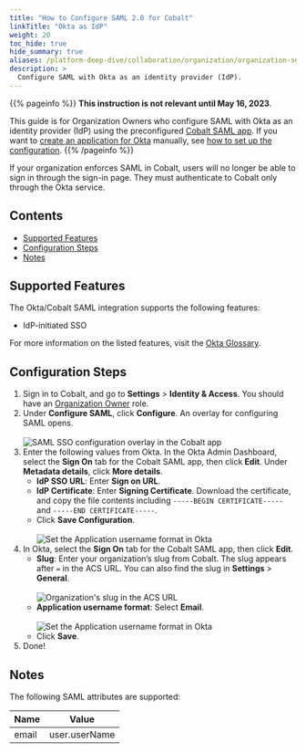 ```yaml
---
title: "How to Configure SAML 2.0 for Cobalt"
linkTitle: "Okta as IdP"
weight: 20
toc_hide: true
hide_summary: true
aliases: /platform-deep-dive/collaboration/organization/organization-settings/saml-sso/okta/
description: >
  Configure SAML with Okta as an identity provider (IdP).
---
```


{{% pageinfo %}}
**This instruction is not relevant until May 16, 2023**.

This guide is for Organization Owners who configure SAML with Okta as an identity provider (IdP) using the preconfigured [Cobalt SAML app](https://www.okta.com/integrations/cobalt/). If you want to [create an application for Okta](https://help.okta.com/en-us/Content/Topics/Apps/Apps_App_Integration_Wizard_SAML.htm?cshid=ext_Apps_App_Integration_Wizard-saml) manually, see [how to set up the configuration](/platform-deep-dive/organization/organization-settings/saml-sso/#okta).
{{% /pageinfo %}}

If your organization enforces SAML in Cobalt, users will no longer be able to sign in through the sign-in page. They must authenticate to Cobalt only through the Okta service.

## Contents

- [Supported Features](#supported-features)
- [Configuration Steps](#configuration-steps)
- [Notes](#notes)

## Supported Features

The Okta/Cobalt SAML integration supports the following features:

- IdP-initiated SSO

For more information on the listed features, visit the [Okta Glossary](https://help.okta.com/en/prod/Content/Topics/Reference/glossary.htm).

## Configuration Steps

1. Sign in to Cobalt, and go to **Settings** > **Identity & Access**. You should have an [Organization Owner](/getting-started/glossary/#organization-owner) role.
1. Under **Configure SAML**, click **Configure**. An overlay for configuring SAML opens.<br><br>
    ![SAML SSO configuration overlay in the Cobalt app](/deepdive/configure-SAML-overlay.png "SAML SSO configuration overlay in the Cobalt app")
1. Enter the following values from Okta. In the Okta Admin Dashboard, select the **Sign On** tab for the Cobalt SAML app, then click **Edit**. Under **Metadata details**, click **More details**.
    - **IdP SSO URL**: Enter **Sign on URL**.
    - **IdP Certificate**: Enter **Signing Certificate**. Download the certificate, and copy the file contents including `-----BEGIN CERTIFICATE-----` and `-----END CERTIFICATE-----`.
    - Click **Save Configuration**.<br><br>
    ![Set the Application username format in Okta](/deepdive/Okta-SAML-configurations.png "Set the Application username format in Okta")
1. In Okta, select the **Sign On** tab for the Cobalt SAML app, then click **Edit**.
    - **Slug**: Enter your organization’s slug from Cobalt. The slug appears after `=` in the ACS URL. You can also find the slug in **Settings** > **General**.<br><br>
    ![Organization's slug in the ACS URL](/deepdive/slug-acs-url.png "Organization's slug in the ACS URL")
    - **Application username format**: Select **Email**.<br><br>
    ![Set the Application username format in Okta](/deepdive/Okta-app-username-format.png "Set the Application username format in Okta")
    - Click **Save**.
1. Done!

## Notes

The following SAML attributes are supported:

| Name      | Value          |
| --------- | -------------- |
| email     | user.userName     |
